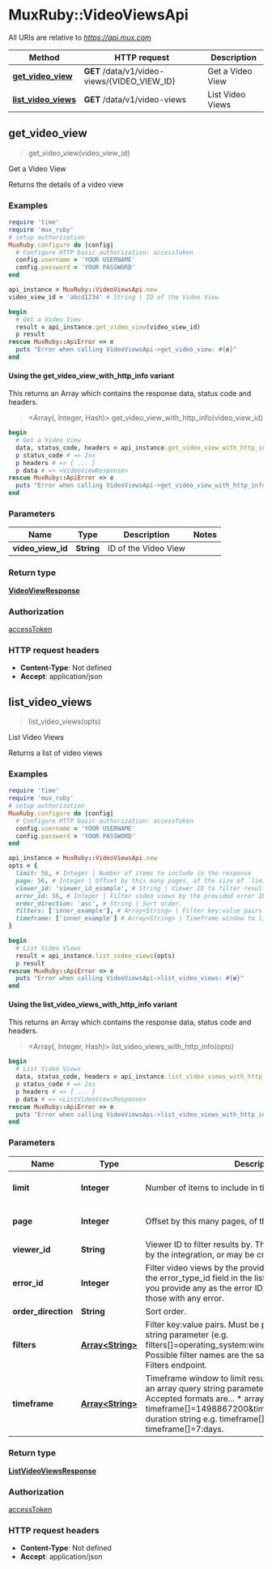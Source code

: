 # MuxRuby::VideoViewsApi

All URIs are relative to *https://api.mux.com*

| Method | HTTP request | Description |
| ------ | ------------ | ----------- |
| [**get_video_view**](VideoViewsApi.md#get_video_view) | **GET** /data/v1/video-views/{VIDEO_VIEW_ID} | Get a Video View |
| [**list_video_views**](VideoViewsApi.md#list_video_views) | **GET** /data/v1/video-views | List Video Views |


## get_video_view

> <VideoViewResponse> get_video_view(video_view_id)

Get a Video View

Returns the details of a video view 

### Examples

```ruby
require 'time'
require 'mux_ruby'
# setup authorization
MuxRuby.configure do |config|
  # Configure HTTP basic authorization: accessToken
  config.username = 'YOUR USERNAME'
  config.password = 'YOUR PASSWORD'
end

api_instance = MuxRuby::VideoViewsApi.new
video_view_id = 'abcd1234' # String | ID of the Video View

begin
  # Get a Video View
  result = api_instance.get_video_view(video_view_id)
  p result
rescue MuxRuby::ApiError => e
  puts "Error when calling VideoViewsApi->get_video_view: #{e}"
end
```

#### Using the get_video_view_with_http_info variant

This returns an Array which contains the response data, status code and headers.

> <Array(<VideoViewResponse>, Integer, Hash)> get_video_view_with_http_info(video_view_id)

```ruby
begin
  # Get a Video View
  data, status_code, headers = api_instance.get_video_view_with_http_info(video_view_id)
  p status_code # => 2xx
  p headers # => { ... }
  p data # => <VideoViewResponse>
rescue MuxRuby::ApiError => e
  puts "Error when calling VideoViewsApi->get_video_view_with_http_info: #{e}"
end
```

### Parameters

| Name | Type | Description | Notes |
| ---- | ---- | ----------- | ----- |
| **video_view_id** | **String** | ID of the Video View |  |

### Return type

[**VideoViewResponse**](VideoViewResponse.md)

### Authorization

[accessToken](../README.md#accessToken)

### HTTP request headers

- **Content-Type**: Not defined
- **Accept**: application/json


## list_video_views

> <ListVideoViewsResponse> list_video_views(opts)

List Video Views

Returns a list of video views 

### Examples

```ruby
require 'time'
require 'mux_ruby'
# setup authorization
MuxRuby.configure do |config|
  # Configure HTTP basic authorization: accessToken
  config.username = 'YOUR USERNAME'
  config.password = 'YOUR PASSWORD'
end

api_instance = MuxRuby::VideoViewsApi.new
opts = {
  limit: 56, # Integer | Number of items to include in the response
  page: 56, # Integer | Offset by this many pages, of the size of `limit`
  viewer_id: 'viewer_id_example', # String | Viewer ID to filter results by. This value may be provided by the integration, or may be created by Mux.
  error_id: 56, # Integer | Filter video views by the provided error ID (as returned in the error_type_id field in the list video views endpoint). If you provide any as the error ID, this will filter the results to those with any error.
  order_direction: 'asc', # String | Sort order.
  filters: ['inner_example'], # Array<String> | Filter key:value pairs. Must be provided as an array query string parameter (e.g. filters[]=operating_system:windows&filters[]=country:US). Possible filter names are the same as returned by the List Filters endpoint. 
  timeframe: ['inner_example'] # Array<String> | Timeframe window to limit results by. Must be provided as an array query string parameter (e.g. timeframe[]=). Accepted formats are...   * array of epoch timestamps e.g. timeframe[]=1498867200&timeframe[]=1498953600   * duration string e.g. timeframe[]=24:hours or timeframe[]=7:days. 
}

begin
  # List Video Views
  result = api_instance.list_video_views(opts)
  p result
rescue MuxRuby::ApiError => e
  puts "Error when calling VideoViewsApi->list_video_views: #{e}"
end
```

#### Using the list_video_views_with_http_info variant

This returns an Array which contains the response data, status code and headers.

> <Array(<ListVideoViewsResponse>, Integer, Hash)> list_video_views_with_http_info(opts)

```ruby
begin
  # List Video Views
  data, status_code, headers = api_instance.list_video_views_with_http_info(opts)
  p status_code # => 2xx
  p headers # => { ... }
  p data # => <ListVideoViewsResponse>
rescue MuxRuby::ApiError => e
  puts "Error when calling VideoViewsApi->list_video_views_with_http_info: #{e}"
end
```

### Parameters

| Name | Type | Description | Notes |
| ---- | ---- | ----------- | ----- |
| **limit** | **Integer** | Number of items to include in the response | [optional][default to 25] |
| **page** | **Integer** | Offset by this many pages, of the size of &#x60;limit&#x60; | [optional][default to 1] |
| **viewer_id** | **String** | Viewer ID to filter results by. This value may be provided by the integration, or may be created by Mux. | [optional] |
| **error_id** | **Integer** | Filter video views by the provided error ID (as returned in the error_type_id field in the list video views endpoint). If you provide any as the error ID, this will filter the results to those with any error. | [optional] |
| **order_direction** | **String** | Sort order. | [optional] |
| **filters** | [**Array&lt;String&gt;**](String.md) | Filter key:value pairs. Must be provided as an array query string parameter (e.g. filters[]&#x3D;operating_system:windows&amp;filters[]&#x3D;country:US). Possible filter names are the same as returned by the List Filters endpoint.  | [optional] |
| **timeframe** | [**Array&lt;String&gt;**](String.md) | Timeframe window to limit results by. Must be provided as an array query string parameter (e.g. timeframe[]&#x3D;). Accepted formats are...   * array of epoch timestamps e.g. timeframe[]&#x3D;1498867200&amp;timeframe[]&#x3D;1498953600   * duration string e.g. timeframe[]&#x3D;24:hours or timeframe[]&#x3D;7:days.  | [optional] |

### Return type

[**ListVideoViewsResponse**](ListVideoViewsResponse.md)

### Authorization

[accessToken](../README.md#accessToken)

### HTTP request headers

- **Content-Type**: Not defined
- **Accept**: application/json

